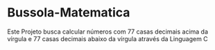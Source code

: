 # Bussola-Matematica
Este Projeto busca calcular números com 77 casas decimais acima da vírgula e 77 casas decimais abaixo da vírgula através da Linguagem C
